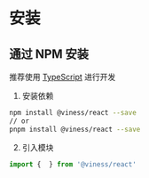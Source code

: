 # 安装

## 通过 NPM 安装
推荐使用 [TypeScript](https://www.typescriptlang.org/) 进行开发

1. 安装依赖
```bash
npm install @viness/react --save
// or
pnpm install @viness/react --save
```

2. 引入模块

```ts
import {  } from '@viness/react'
```

